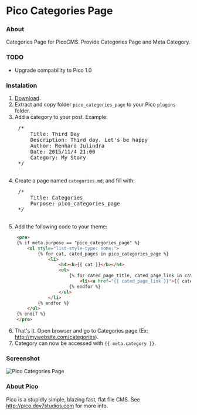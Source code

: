 # Pico Categories Page

### About
Categories Page for PicoCMS. Provide Categories Page and Meta Category.

### TODO
- Upgrade compability to Pico 1.0

### Instalation
1. [Download](https://github.com/julindra/pico_categories_page/archive/master.zip).
2. Extract and copy folder `pico_categories_page` to your Pico `plugins` folder.
3. Add a category to your post. Example:
	<pre>
	/*
		Title: Third Day
		Description: Third day. Let's be happy
		Author: Renhard Julindra
		Date: 2015/11/4 21:00
		Category: My Story
	*/
	</pre>
4. Create a page named `categories.md`, and fill with:
	<pre>
	/*
		Title: Categories
		Purpose: pico_categories_page
	*/
	</pre>
5. Add the following code to your theme:
````html	
	<pre>
	{% if meta.purpose == "pico_categories_page" %}
		<ul style="list-style-type: none;">
			{% for cat, cated_pages in pico_categories_page %}
				<li>
					<h4><b>{{ cat }}</b></h4>
					<ul>
						{% for cated_page_title, cated_page_link in cated_pages %}
							<li><a href="{{ cated_page_link }}">{{ cated_page_title }}</a></li>
						{% endfor %}
					</ul>
				</li>
			{% endfor %}
		</ul>
	{% endif %}
	</pre>
````
6. That's it. Open browser and go to Categories page (Ex: http://mywebsite.com/categories).
7. Category can now be accessed with `{{ meta.category }}`.

### Screenshot
<img src="http://renhard.net/github/pico_categories_page/pico_categories_page.png" alt="Pico Categories Page">

### About Pico
Pico is a stupidly simple, blazing fast, flat file CMS. See http://pico.dev7studios.com for more info.
